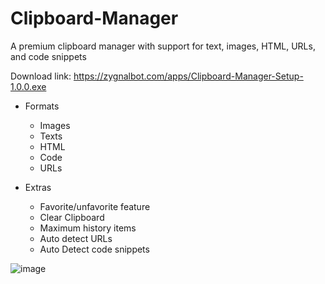 # Clipboard-Manager
A premium clipboard manager with support for text, images, HTML, URLs, and code snippets

Download link: https://zygnalbot.com/apps/Clipboard-Manager-Setup-1.0.0.exe


- Formats
  - Images
  - Texts
  - HTML
  - Code
  - URLs

- Extras
  - Favorite/unfavorite feature
  - Clear Clipboard 
  - Maximum history items
  - Auto detect URLs
  - Auto Detect code snippets


![image](https://github.com/user-attachments/assets/b6b1b869-eb9e-4894-823e-3bfcf756e42b)
